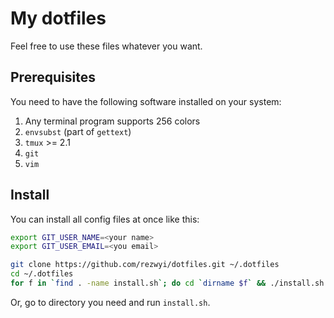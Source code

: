 # My dotfiles

Feel free to use these files whatever you want.

## Prerequisites

You need to have the following software installed on your system:

1. Any terminal program supports 256 colors
1. `envsubst` (part of `gettext`)
1. `tmux` >= 2.1
1. `git`
1. `vim`

## Install

You can install all config files at once like this:

```bash
export GIT_USER_NAME=<your name>
export GIT_USER_EMAIL=<you email>

git clone https://github.com/rezwyi/dotfiles.git ~/.dotfiles
cd ~/.dotfiles
for f in `find . -name install.sh`; do cd `dirname $f` && ./install.sh && cd -; done
```

Or, go to directory you need and run `install.sh`.

